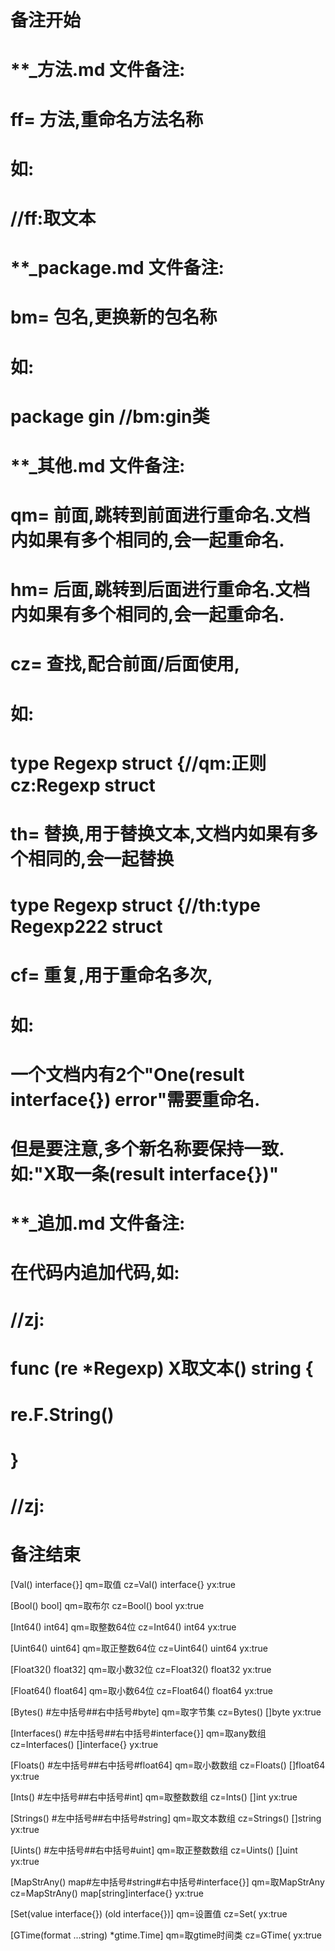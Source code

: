 # 备注开始
# **_方法.md 文件备注:
# ff= 方法,重命名方法名称
# 如:
# //ff:取文本

# **_package.md 文件备注:
# bm= 包名,更换新的包名称 
# 如: 
# package gin //bm:gin类

# **_其他.md 文件备注:
# qm= 前面,跳转到前面进行重命名.文档内如果有多个相同的,会一起重命名.
# hm= 后面,跳转到后面进行重命名.文档内如果有多个相同的,会一起重命名.
# cz= 查找,配合前面/后面使用,
# 如:
# type Regexp struct {//qm:正则 cz:Regexp struct
#
# th= 替换,用于替换文本,文档内如果有多个相同的,会一起替换
# type Regexp struct {//th:type Regexp222 struct
#
# cf= 重复,用于重命名多次,
# 如: 
# 一个文档内有2个"One(result interface{}) error"需要重命名.
# 但是要注意,多个新名称要保持一致. 如:"X取一条(result interface{})"

# **_追加.md 文件备注:
# 在代码内追加代码,如:
# //zj:
# func (re *Regexp) X取文本() string { 
#    re.F.String()
# }
# //zj:
# 备注结束

[Val() interface{}]
qm=取值
cz=Val() interface{} yx:true

[Bool() bool]
qm=取布尔
cz=Bool() bool yx:true

[Int64() int64]
qm=取整数64位
cz=Int64() int64 yx:true

[Uint64() uint64]
qm=取正整数64位
cz=Uint64() uint64 yx:true

[Float32() float32]
qm=取小数32位
cz=Float32() float32 yx:true

[Float64() float64]
qm=取小数64位
cz=Float64() float64 yx:true

[Bytes() #左中括号##右中括号#byte]
qm=取字节集
cz=Bytes() []byte yx:true

[Interfaces() #左中括号##右中括号#interface{}]
qm=取any数组
cz=Interfaces() []interface{} yx:true

[Floats() #左中括号##右中括号#float64]
qm=取小数数组
cz=Floats() []float64 yx:true

[Ints() #左中括号##右中括号#int]
qm=取整数数组
cz=Ints() []int yx:true

[Strings() #左中括号##右中括号#string]
qm=取文本数组
cz=Strings() []string yx:true

[Uints() #左中括号##右中括号#uint]
qm=取正整数数组
cz=Uints() []uint yx:true

[MapStrAny() map#左中括号#string#右中括号#interface{}]
qm=取MapStrAny
cz=MapStrAny() map[string]interface{} yx:true

[Set(value interface{}) (old interface{})]
qm=设置值
cz=Set( yx:true

[GTime(format ...string) *gtime.Time]
qm=取gtime时间类
cz=GTime( yx:true
